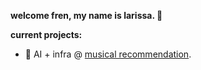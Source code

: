 **welcome fren, my name is larissa. 👋**

**current projects:**

- 🎸 AI + infra @ [musical recommendation](https://github.com/ldmrqs/musical-recommendation).
